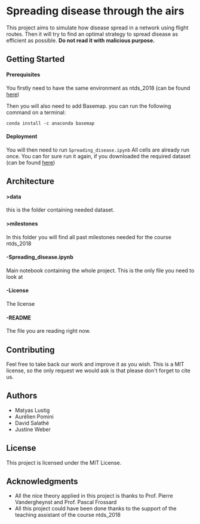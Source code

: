 # Spreading disease through the airs
This project aims to simulate how disease spread in a network using flight routes.
Then it will try to find an optimal strategy to spread disease as efficient as possible. **Do not read it with malicious purpose.**
## Getting Started
#### Prerequisites
You firstly need to have the same environment as ntds_2018 (can be found [here](https://github.com/mdeff/ntds_2018))

Then you will also need to add Basemap. you can run the following command on a terminal:

`conda install -c anaconda basemap`

#### Deployment
You will then need to run `Spreading_disease.ipynb`
All cells are already run once. You can for sure run it again, if you downloaded the required dataset (can be found [here](https://openflights.org/data.html))

## Architecture
#### >data
this is the folder containing needed dataset.
#### >milestones
In this folder you will find all past milestones needed for the course ntds_2018
#### -Spreading_disease.ipynb
Main notebook containing the whole project. This is the only file you need to look at
#### -License
The license
#### -README
The file you are reading right now.



## Contributing
Feel free to take back our work and improve it as you wish. This is a MIT license, so the only request we would ask is that please don't forget to cite us.

## Authors
* Matyas Lustig
* Aurélien Pomini
* David Salathé
* Justine Weber

## License
This project is licensed under the MIT License.

## Acknowledgments
* All the nice theory applied in this project is thanks to Prof. Pierre Vandergheynst and Prof. Pascal Frossard
* All this project could have been done thanks to the support of the teaching assistant of the course ntds_2018
